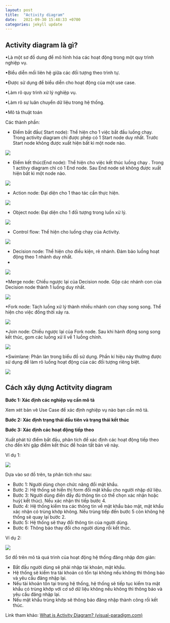 ```yaml
---
layout: post
title:  "Activity diagram"
date:   2021-09-30 15:48:33 +0700
categories: jekyll update
---
```


## Activity diagram là gì?

•Là một sơ đồ dung để mô hình hóa các hoạt động trong một quy trình nghiệp vụ.

•Biểu diễn mối liên hệ giữa các đối tượng theo trình tự.

•Được sử dụng để biểu diễn cho hoạt động của một use case.

•Làm rõ quy trình xử lý nghiệp vụ.

•Làm rõ sự luân chuyển dữ liệu trong hệ thống.

•Mô tả thuật toán

Các thành phần:

* Điểm bắt đầu( Start node): Thể hiện cho 1 việc bắt  đầu luồng chạy. Trong activity diagram chỉ được phép có 1 Start node duy nhất. Trước Start node không được xuất hiện bất kì một node nào.

![](https://raw.githubusercontent.com/anhquan02/anhquan02.github.io/anhquan02/docs/img/Activity/1.png)  

* Điểm kết thúc(End node): Thể hiện cho việc kết thúc luồng chạy . Trong 1 actitvy diagram chỉ có 1 End node. Sau End node sẽ không được xuất hiện bất kì một node nào.

![](https://raw.githubusercontent.com/anhquan02/anhquan02.github.io/anhquan02/docs/img/Activity/2.png)

* Action node: Đại diện cho 1 thao tác cần thực hiện.

![](https://raw.githubusercontent.com/anhquan02/anhquan02.github.io/anhquan02/docs/img/Activity/3.png)

* Object node: Đại diện cho 1 đối tượng trong luồn xử lý.

![](https://raw.githubusercontent.com/anhquan02/anhquan02.github.io/anhquan02/docs/img/Activity/4.png)

* Control flow: Thể hiện cho luồng chạy của Activity.

![](https://raw.githubusercontent.com/anhquan02/anhquan02.github.io/anhquan02/docs/img/Activity/5.png)

* Decision node: Thể hiện cho điều kiện, rẽ nhánh. Đảm bảo luồng hoạt động theo 1 nhánh duy nhất.
* 
![](https://raw.githubusercontent.com/anhquan02/anhquan02.github.io/anhquan02/docs/img/Activity/6.png)

\*Merge node: Chiều ngược lại của Decision node. Gộp các nhánh con của Decision node thành 1 luồng duy nhất.

![](https://raw.githubusercontent.com/anhquan02/anhquan02.github.io/anhquan02/docs/img/Activity/7.png)

\*Fork node: Tách luồng xử lý thành nhiều nhánh con chạy song song. Thể hiện cho việc đồng thời xảy ra.

![](https://raw.githubusercontent.com/anhquan02/anhquan02.github.io/anhquan02/docs/img/Activity/8.png)

\*Join node: Chiều ngược lại của Fork node. Sau khi hành động song song kết thúc, gom các luồng xử lí về 1 luồng chính.

![](https://raw.githubusercontent.com/anhquan02/anhquan02.github.io/anhquan02/docs/img/Activity/9.png)

\*Swimlane: Phân làn trong biểu đồ sử dụng. Phần kí hiệu này thường được sử dụng để làm rõ luồng hoạt động của các đối tượng riêng biệt.

![](https://raw.githubusercontent.com/anhquan02/anhquan02.github.io/anhquan02/docs/img/Activity/10.png)



## Cách xây dựng Actitvity diagram

**Bước 1: Xác định các nghiệp vụ cần mô tả**

Xem xét bản vẽ Use Case  để xác định nghiệp vụ nào bạn cần mô tả.

**Bước 2: Xác định trạng thái đầu tiên và trạng thái kết thúc**

**Bước 3: Xác định các hoạt động tiếp theo**

Xuất phát từ điểm bắt đầu, phân tích để xác định các hoạt động tiếp theo cho đến khi gặp điểm kết thúc để hoàn tất bản vẽ này.

Ví dụ 1:

![](https://raw.githubusercontent.com/anhquan02/anhquan02.github.io/anhquan02/docs/img/Activity/11.png)

Dựa vào sơ đồ trên, ta phân tích như sau:
* Bước 1: Người dùng chọn chức năng đổi mật khẩu.
* Bước 2: Hệ thống sẽ hiển thị form đổi mật khẩu cho người nhập dữ liệu.
* Bước 3: Người dùng điền đầy đủ thông tin có thể chọn xác nhận hoặc huỷ( kết thúc). Nếu xác nhận thì tiếp bước 4.
* Bước 4: Hệ thống kiểm tra các thông tin về mật khẩu bảo mật, mật khẩu xác nhận có trùng khớp không. Nếu trùng tiếp đến bước 5 còn không hệ thống sẽ quay lại bước 2.
* Bước 5: Hệ thống sẽ thay đổi thông tin của người dùng.
* Bước 6: Thông báo thay đổi cho người dùng rồi kết thúc.

Ví dụ 2:

![](https://raw.githubusercontent.com/anhquan02/anhquan02.github.io/anhquan02/docs/img/Activity/12.png)

Sơ đồ trên mô tả quá trình của hoạt động hệ thống đăng nhập đơn giản:
* Bắt đầu người dùng sẽ phải nhập tài khoản, mật khẩu.
* Hệ thống sẽ kiểm tra tài khoản có tồn tại không nếu không thì thông báo và yêu cầu đăng nhập lại.
* Nếu tài khoản tồn tại trong hệ thống, hệ thống sẽ tiếp tục kiểm tra mật khẩu có trùng khớp với cơ sở dữ liệu không nếu không thì thông báo và yêu cầu đăng nhập lại.
* Nếu mật khẩu trùng khớp sẽ thông báo đăng nhập thành công rồi kết thúc.

Link tham khảo: [What is Activity Diagram? (visual-paradigm.com)](https://www.visual-paradigm.com/guide/uml-unified-modeling-language/what-is-activity-diagram/)
